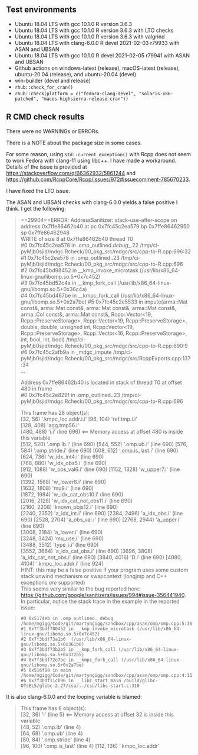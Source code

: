 ## Test environments
* Ubuntu 18.04 LTS with gcc 10.1.0
  R version 3.6.3
* Ubuntu 18.04 LTS with gcc 10.1.0
  R version 3.6.3 with LTO checks
* Ubuntu 18.04 LTS with gcc 10.1.0
  R version 3.6.3 with valgrind
* Ubuntu 18.04 LTS with clang-6.0.0
  R devel 2021-02-03 r79933 with ASAN and UBSAN
* Ubuntu 18.04 LTS with gcc 10.1.0
  R devel 2021-02-05 r79941 with ASAN and UBSAN
* Github actions on windows-latest (release), macOS-latest (release), 
  ubuntu-20.04 (release), and ubuntu-20.04 (devel)
* win-builder (devel and release)
* `rhub::check_for_cran()`
* `rhub::check(platform = c("fedora-clang-devel", "solaris-x86-patched", "macos-highsierra-release-cran"))`

## R CMD check results
There were no WARNINGs or ERRORs.

There is a NOTE about the package size in some cases.

For some reason, using `std::current_exception()` with Rcpp does not seem to 
work Fedora with clang-11 using libc++. I have made a workaround. Details of the
issue is provided at https://stackoverflow.com/q/66362932/5861244 and 
https://github.com/RcppCore/Rcpp/issues/972#issuecomment-785670233.

I have fixed the LTO issue.

The ASAN and UBSAN checks with clang-6.0.0 yields a false positive I think. I 
get the following:	

> ==29904==ERROR: AddressSanitizer: stack-use-after-scope on address 0x7ffe86462b40 at pc 0x7fc45c2ea579 bp 0x7ffe86462950 sp 0x7ffe86462948	
> WRITE of size 8 at 0x7ffe86462b40 thread T0	
>     #0 0x7fc45c2ea578 in .omp_outlined._debug__.22 /tmp/ci-pyMjb0sjid/mdgc.Rcheck/00_pkg_src/mdgc/src/cpp-to-R.cpp:696:32	
>     #1 0x7fc45c2ea578 in .omp_outlined..23 /tmp/ci-pyMjb0sjid/mdgc.Rcheck/00_pkg_src/mdgc/src/cpp-to-R.cpp:696	
>     #2 0x7fc45bd98452 in __kmp_invoke_microtask (/usr/lib/x86_64-linux-gnu/libomp.so.5+0x7c452)	
>     #3 0x7fc45bd52c4a in __kmp_fork_call (/usr/lib/x86_64-linux-gnu/libomp.so.5+0x36c4a)	
>     #4 0x7fc45bd467be in __kmpc_fork_call (/usr/lib/x86_64-linux-gnu/libomp.so.5+0x2a7be)	
>     #5 0x7fc45c2e5533 in impute(arma::Mat<double> const&, arma::Mat<double> const&, arma::Mat<int> const&, arma::Mat<double> const&, arma::Col<double> const&, arma::Mat<double> const&, Rcpp::Vector<19, Rcpp::PreserveStorage>, Rcpp::Vector<19, Rcpp::PreserveStorage>, double, double, unsigned int, Rcpp::Vector<19, Rcpp::PreserveStorage>, Rcpp::Vector<16, Rcpp::PreserveStorage>, int, bool, int, bool) /tmp/ci-pyMjb0sjid/mdgc.Rcheck/00_pkg_src/mdgc/src/cpp-to-R.cpp:690:9	
>     #6 0x7fc45c2afb9a in _mdgc_impute /tmp/ci-pyMjb0sjid/mdgc.Rcheck/00_pkg_src/mdgc/src/RcppExports.cpp:137:34	
>     ...	
> 	
> Address 0x7ffe86462b40 is located in stack of thread T0 at offset 480 in frame	
>     #0 0x7fc45c2e829f in .omp_outlined..23 /tmp/ci-pyMjb0sjid/mdgc.Rcheck/00_pkg_src/mdgc/src/cpp-to-R.cpp:696	
> 	
>   This frame has 28 object(s):	
>     [32, 56) '.kmpc_loc.addr.i.i'	
>     [96, 104) 'ref.tmp.i.i'	
>     [128, 408) 'agg.tmp56.i'	
>     [480, 488) 'i.i' (line 696) <== Memory access at offset 480 is inside this variable	
>     [512, 520) '.omp.lb.i' (line 690)	
>     [544, 552) '.omp.ub.i' (line 690)	
>     [576, 584) '.omp.stride.i' (line 690)	
>     [608, 612) '.omp.is_last.i' (line 690)	
>     [624, 736) 'w_idx_int4.i' (line 690)	
>     [768, 880) 'w_idx_obs5.i' (line 690)	
>     [912, 1088) 'w_obs_val6.i' (line 690)	
>     [1152, 1328) 'w_upper7.i' (line 690)	
>     [1392, 1568) 'w_lower8.i' (line 690)	
>     [1632, 1808) 'mu9.i' (line 690)	
>     [1872, 1984) 'w_idx_cat_obs10.i' (line 690)	
>     [2016, 2128) 'w_idx_cat_not_obs11.i' (line 690)	
>     [2160, 2208) 'known_objs12.i' (line 690)	
>     [2240, 2352) 'a_idx_int.i' (line 690)	
>     [2384, 2496) 'a_idx_obs.i' (line 690)	
>     [2528, 2704) 'a_obs_val.i' (line 690)	
>     [2768, 2944) 'a_upper.i' (line 690)	
>     [3008, 3184) 'a_lower.i' (line 690)	
>     [3248, 3424) 'mu_use.i' (line 690)	
>     [3488, 3512) 'type_i.i' (line 690)	
>     [3552, 3664) 'a_idx_cat_obs.i' (line 690)	
>     [3696, 3808) 'a_idx_cat_not_obs.i' (line 690)	
>     [3840, 4016) 'D.i' (line 690)	
>     [4080, 4104) '.kmpc_loc.addr.i' (line 924)	
> HINT: this may be a false positive if your program uses some custom stack unwind mechanism or swapcontext	
>       (longjmp and C++ exceptions *are* supported)	
This seems very similar to the bug reported here: https://github.com/google/sanitizers/issues/994#issue-356441940.	
In particular, notice the stack trace in the example in the reported issue:	

>     #0 0x5174eb in .omp_outlined._debug__ /home/mgigg/Code/git/martyngigg/sandbox/cpp/asan/omp/omp.cpp:5:36	
>     #1 0x7f3bdf780452 in __kmp_invoke_microtask (/usr/lib/x86_64-linux-gnu/libomp.so.5+0x7c452)	
>     #2 0x7f3bdf73a1b6  (/usr/lib/x86_64-linux-gnu/libomp.so.5+0x361b6)	
>     #3 0x7f3bdf73b2b5 in __kmp_fork_call (/usr/lib/x86_64-linux-gnu/libomp.so.5+0x372b5)	
>     #4 0x7f3bdf72e7be in __kmpc_fork_call (/usr/lib/x86_64-linux-gnu/libomp.so.5+0x2a7be)	
>     #5 0x516f88 in main /home/mgigg/Code/git/martyngigg/sandbox/cpp/asan/omp/omp.cpp:4:11	
>     #6 0x7f3bdf11cb96 in __libc_start_main /build/glibc-OTsEL5/glibc-2.27/csu/../csu/libc-start.c:310	
It is also clang-6.0.0 and the looping variable is blamed: 	

>  This frame has 6 object(s):	
>     [32, 36) 'i' (line 5) <== Memory access at offset 32 is inside this variable	
>     [48, 52) '.omp.lb' (line 4)	
>     [64, 68) '.omp.ub' (line 4)	
>     [80, 84) '.omp.stride' (line 4)	
>     [96, 100) '.omp.is_last' (line 4)	
>     [112, 136) '.kmpc_loc.addr'
